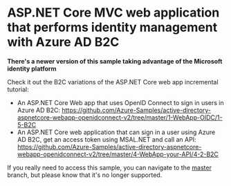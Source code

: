 # ASP.NET Core MVC web application that performs identity management with Azure AD B2C 

**There's a newer version of this sample taking advantage of the Microsoft identity platform**

Check it out the B2C variations of the ASP.NET Core web app incremental tutorial:

- An ASP.NET Core Web app that uses OpenID Connect to sign in users in Azure AD B2C: https://github.com/Azure-Samples/active-directory-aspnetcore-webapp-openidconnect-v2/tree/master/1-WebApp-OIDC/1-5-B2C
- An ASP.NET Core web application that can sign in a user using Azure AD B2C, get an access token using MSAL.NET and call an API: https://github.com/Azure-Samples/active-directory-aspnetcore-webapp-openidconnect-v2/tree/master/4-WebApp-your-API/4-2-B2C

If you really need to access this sample, you can navigate to the [master](https://github.com/Azure-Samples/active-directory-b2c-dotnetcore-webapp) branch, but please know that it's no longer supported.